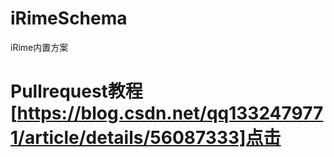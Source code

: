 # iRimeSchema
iRime内置方案

# Pullrequest教程 [https://blog.csdn.net/qq1332479771/article/details/56087333]点击
